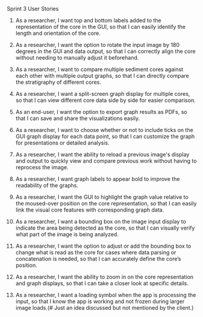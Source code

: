  Sprint 3 User Stories

1. As a researcher, I want top and bottom labels added to the representation of the core in the GUI, so that I can easily identify the length and orientation of the core.  

2. As a researcher, I want the option to rotate the input image by 180 degrees in the GUI and data output, so that I can correctly align the core without needing to manually adjust it beforehand.  

3. As a researcher, I want to compare multiple sediment cores against each other with multiple output graphs, so that I can directly compare the stratigraphy of different cores.  

4. As a researcher, I want a split-screen graph display for multiple cores, so that I can view different core data side by side for easier comparison.  

5. As an end-user, I want the option to export graph results as PDFs, so that I can save and share the visualizations easily.  

6. As a researcher, I want to choose whether or not to include ticks on the GUI graph display for each data point, so that I can customize the graph for presentations or detailed analysis.  

7. As a researcher, I want the ability to reload a previous image's display and output to quickly view and compare previous work without having to reprocess the image.  

8. As a researcher, I want graph labels to appear bold to improve the readability of the graphs.  

9.  As a researcher, I want the GUI to highlight the graph value relative to the moused-over position on the core representation, so that I can easily link the visual core features with corresponding graph data.  

10.  As a researcher, I want a bounding box on the image input display to indicate the area being detected as the core, so that I can visually verify what part of the image is being analyzed.
  
11.  As a researcher, I want the option to adjust or add the bounding box to change what is read as the core for cases where data parsing or concatenation is needed, so that I can accurately define the core’s position.  

12.  As a researcher, I want the ability to zoom in on the core representation and graph displays, so that I can take a closer look at specific details.  

13. As a researcher, I want a loading symbol when the app is processing the input, so that I know the app is working and not frozen during larger image loads.(\# Just an idea discussed but not mentioned by the client.)  
      
      
      
    
